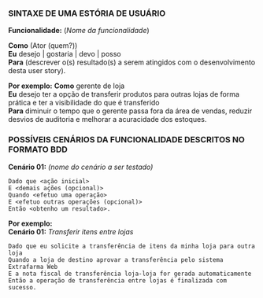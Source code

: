 ### SINTAXE DE UMA ESTÓRIA DE USUÁRIO <br/>


**Funcionalidade:** (*Nome da funcionalidade*) <br/>
  
**Como** (Ator (quem?)) <br/>
**Eu** desejo | gostaria | devo | posso <br/>
**Para** (descrever o(s) resultado(s) a serem atingidos com o desenvolvimento desta user story). <br/>

**Por exemplo:**
**Como** gerente de loja <br/>
**Eu** desejo ter a opção de transferir produtos para outras lojas de forma prática e ter a visibilidade do que é transferido <br/>
**Para** diminuir o tempo que o gerente passa fora da área de vendas, reduzir desvios de auditoria e melhorar a acuracidade dos estoques. <br/>


### POSSÍVEIS CENÁRIOS DA FUNCIONALIDADE DESCRITOS NO FORMATO BDD <br/>

**Cenário 01:** *(nome do cenário a ser testado)*

~~~Gherkin
Dado que <ação inicial>
E <demais ações (opcional)>
Quando <efetuo uma operação>
E <efetuo outras operações (opcional)>
Então <obtenho um resultado>.
~~~

**Por exemplo:** <br/>
**Cenário 01:** *Transferir itens entre lojas*

~~~Gherkin
Dado que eu solicite a transferência de itens da minha loja para outra loja
Quando a loja de destino aprovar a transferência pelo sistema Extrafarma Web 
E a nota fiscal de transferência loja-loja for gerada automaticamente
Então a operação de transferência entre lojas é finalizada com sucesso.
~~~
